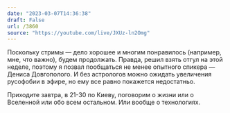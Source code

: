 ```yaml
---
date: "2023-03-07T14:36:38"
draft: False
url: /3860
source: "https://youtube.com/live/JXUz-ln2Omg"
---
```


Поскольку стримы — дело хорошее и многим понравилось (например, мне, что важно), будем продолжать. Правда,  решил взять отгул на этой неделе, поэтому я позвал пообщаться не менее опытного спикера — Дениса Довгополого. И без астрологов можно ожидать увеличения русофобии в эфире, но ему все равно покажется недостатньо. 

Приходите завтра, в 21-30 по Киеву, поговорим о жизни или о Вселенной или обо всем остальном. Или вообще о технологиях.

